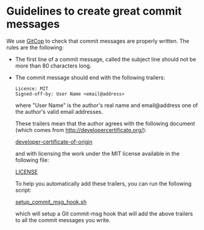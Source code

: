 # Guidelines to create great commit messages


We use [GitCop](https://gitcop.com) to check that commit messages are
properly written. The rules are the following:

* The first line of a commit message, called the subject line should
  not be more than 80 characters long.

* The commit message should end with the following trailers:

  ```
  Licence: MIT
  Signed-off-by: User Name <email@address>
  ```

  where "User Name" is the author's real name and email@address one of
  the author's valid email addresses.

  These trailers mean that the author agrees with the following
  document (which comes from http://developercertificate.org/):

  [developer-certificate-of-origin](./developer-certificate-of-origin)

  and with licensing the work under the MIT license available in the
  following file:

  [LICENSE](./LICENSE)

  To help you automatically add these trailers, you can run the
  following script:

  [setup_commit_msg_hook.sh](./setup_commit_msg_hook.sh)

  which will setup a Git commit-msg hook that will add the above
  trailers to all the commit messages you write.
